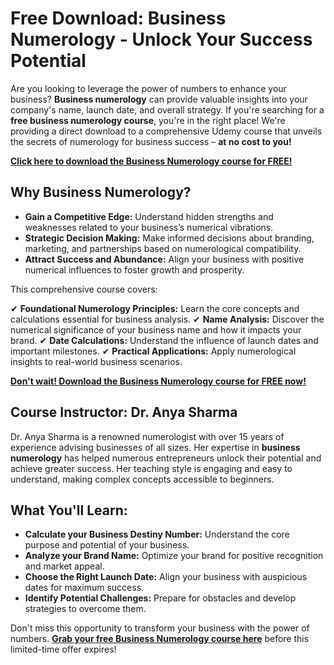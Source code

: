 # Free Download: Business Numerology - Unlock Your Success Potential

Are you looking to leverage the power of numbers to enhance your business? **Business numerology** can provide valuable insights into your company's name, launch date, and overall strategy. If you're searching for a **free business numerology course**, you're in the right place! We're providing a direct download to a comprehensive Udemy course that unveils the secrets of numerology for business success – **at no cost to you!**

[**Click here to download the Business Numerology course for FREE!**](https://udemywork.com/business-numerology)

## Why Business Numerology?

*   **Gain a Competitive Edge:** Understand hidden strengths and weaknesses related to your business’s numerical vibrations.
*   **Strategic Decision Making:** Make informed decisions about branding, marketing, and partnerships based on numerological compatibility.
*   **Attract Success and Abundance:** Align your business with positive numerical influences to foster growth and prosperity.

This comprehensive course covers:

✔ **Foundational Numerology Principles:** Learn the core concepts and calculations essential for business analysis.
✔ **Name Analysis:** Discover the numerical significance of your business name and how it impacts your brand.
✔ **Date Calculations:** Understand the influence of launch dates and important milestones.
✔ **Practical Applications:** Apply numerological insights to real-world business scenarios.

[**Don't wait! Download the Business Numerology course for FREE now!**](https://udemywork.com/business-numerology)

## Course Instructor: Dr. Anya Sharma

Dr. Anya Sharma is a renowned numerologist with over 15 years of experience advising businesses of all sizes. Her expertise in **business numerology** has helped numerous entrepreneurs unlock their potential and achieve greater success. Her teaching style is engaging and easy to understand, making complex concepts accessible to beginners.

## What You'll Learn:

*   **Calculate your Business Destiny Number:** Understand the core purpose and potential of your business.
*   **Analyze your Brand Name:** Optimize your brand for positive recognition and market appeal.
*   **Choose the Right Launch Date:** Align your business with auspicious dates for maximum success.
*   **Identify Potential Challenges:** Prepare for obstacles and develop strategies to overcome them.

Don't miss this opportunity to transform your business with the power of numbers. **[Grab your free Business Numerology course here](https://udemywork.com/business-numerology)** before this limited-time offer expires!
